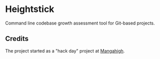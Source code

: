 Heightstick
===========

Command line codebase growth assessment tool for Git-based projects.

Credits
-------

The project started as a "hack day" project at [Mangahigh](https://mangahigh.com).
